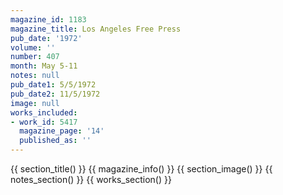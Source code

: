 ```yaml
---
magazine_id: 1183
magazine_title: Los Angeles Free Press
pub_date: '1972'
volume: ''
number: 407
month: May 5-11
notes: null
pub_date1: 5/5/1972
pub_date2: 11/5/1972
image: null
works_included:
- work_id: 5417
  magazine_page: '14'
  published_as: ''
---
```


{{ section_title() }}
{{ magazine_info() }}
{{ section_image() }}
{{ notes_section() }}
{{ works_section() }}
